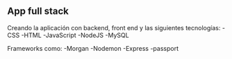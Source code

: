 **App full stack**
----------------------------------------------------------------
Creando la aplicación con backend, front end y las siguientes tecnologías:
-CSS
-HTML
-JavaScript
-NodeJS
-MySQL

Frameworks como:
-Morgan
-Nodemon
-Express
-passport
